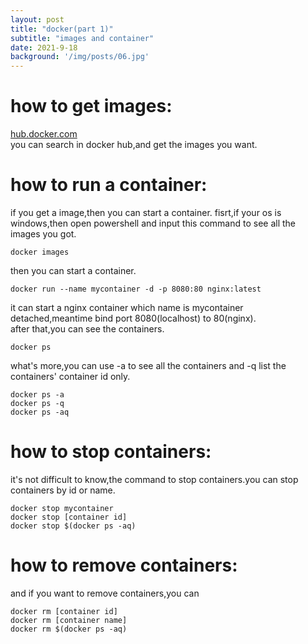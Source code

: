 ```yaml
---
layout: post
title: "docker(part 1)"
subtitle: "images and container"
date: 2021-9-18
background: '/img/posts/06.jpg'
---
```

# how to get images:
[hub.docker.com](https://hub.docker.com/)  
you can search in docker hub,and get the images you want.
# how to run a container:
if you get a image,then you can start a container.
fisrt,if your os is windows,then open powershell and input this command to see all the images you got.

```
docker images
```
then you can start a container.

```
docker run --name mycontainer -d -p 8080:80 nginx:latest 
```
it can start a nginx container which name is mycontainer detached,meantime bind port 8080(localhost) to 80(nginx).  
after that,you can see the containers.

```
docker ps
```
what's more,you can use -a to see all the containers and -q list the containers' container id only.

```
docker ps -a
docker ps -q
docker ps -aq
```
# how to stop containers:
it's not difficult to know,the command to stop containers.you can stop containers by id or name.
```
docker stop mycontainer
docker stop [container id]
docker stop $(docker ps -aq)
```
# how to remove containers:
and if you want to remove containers,you can

```
docker rm [container id]
docker rm [container name]
docker rm $(docker ps -aq)
```